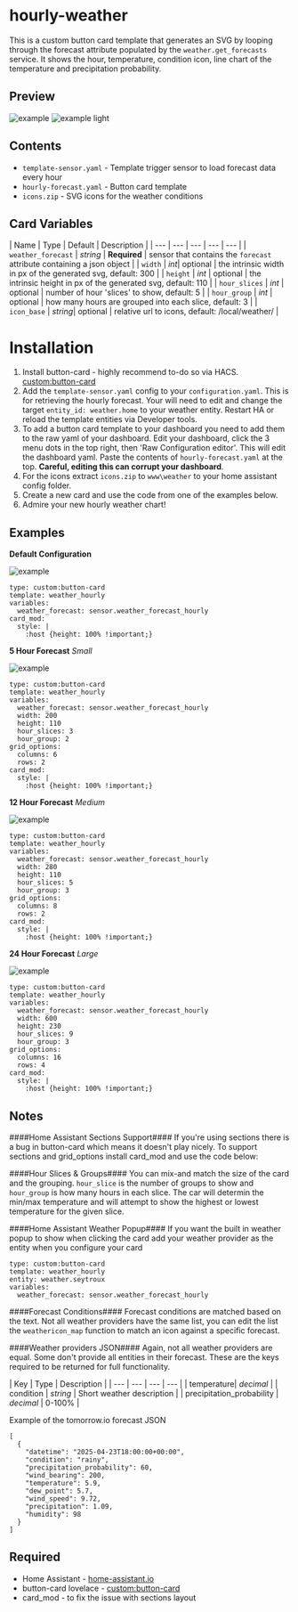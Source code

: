 # hourly-weather
This is a custom button card template that generates an SVG by looping through the forecast attribute populated by the `weather.get_forecasts` service. It shows the hour, temperature, condition icon, line chart of the temperature and precipitation probability.

## Preview
![example](example.png)
![example light](example-light.png)

## Contents
- `template-sensor.yaml` - Template trigger sensor to load forecast data every hour
- `hourly-forecast.yaml` - Button card template
- `icons.zip` - SVG icons for the weather conditions

## Card Variables
| Name | Type | Default | Description |
| --- | --- | --- | --- | --- |
| `weather_forecast` | *string* | **Required** | sensor that contains the `forecast` attribute containing a json object |
| `width` | *int*| optional | the intrinsic width in px of the generated svg, default: 300 |
| `height` | *int* | optional | the intrinsic height in px of the generated svg, default: 110 |
| `hour_slices` | *int* | optional | number of hour 'slices' to show, default: 5 |
| `hour_group` | *int* | optional | how many hours are grouped into each slice, default: 3 |
| `icon_base` | *string*| optional | relative url to icons, default: /local/weather/ |

# Installation
1. Install button-card - highly recommend to-do so via HACS. [custom:button-card](https://github.com/custom-cards/button-card)
2. Add the `template-sensor.yaml` config to your `configuration.yaml`. This is for retrieving the hourly forecast. Your will need to edit and change the target `entity_id: weather.home` to your weather entity.  Restart HA or reload the template entities via Developer tools. 
3.  To add a button card template to your dashboard you need to add them to the raw yaml of your dashboard. Edit your dashboard, click the 3 menu dots in the top right, then 'Raw Configuration editor'. This will edit the dashboard yaml. Paste the contents of `hourly-forecast.yaml` at the top. **Careful, editing this can corrupt your dashboard**. 
4. For the icons extract `icons.zip` to `www\weather` to your home assistant config folder. 
5. Create a new card and use the code from one of the examples below.
6. Admire your new hourly weather chart!

## Examples
**Default Configuration**

![example](example-default.png)

```
type: custom:button-card
template: weather_hourly
variables:
  weather_forecast: sensor.weather_forecast_hourly
card_mod:
  style: |
    :host {height: 100% !important;}
```
**5 Hour Forecast** *Small*

![example](example-5hr.png)

```
type: custom:button-card
template: weather_hourly
variables:
  weather_forecast: sensor.weather_forecast_hourly
  width: 200
  height: 110
  hour_slices: 3
  hour_group: 2
grid_options:
  columns: 6
  rows: 2  
card_mod:
  style: |
    :host {height: 100% !important;}
```

**12 Hour Forecast** *Medium*

![example](example-12hr.png)

```
type: custom:button-card
template: weather_hourly
variables:
  weather_forecast: sensor.weather_forecast_hourly
  width: 280
  height: 110
  hour_slices: 5
  hour_group: 3
grid_options:
  columns: 8
  rows: 2  
card_mod:
  style: |
    :host {height: 100% !important;}
```

**24 Hour Forecast** *Large*

![example](example-24hr.png)

```
type: custom:button-card
template: weather_hourly
variables:
  weather_forecast: sensor.weather_forecast_hourly
  width: 600
  height: 230
  hour_slices: 9
  hour_group: 3
grid_options:
  columns: 16
  rows: 4
card_mod:
  style: |
    :host {height: 100% !important;}
```

## Notes
####Home Assistant Sections Support####
If you're using sections there is a bug in button-card which means it doesn't play nicely. To support sections and grid_options install card_mod and use the code below: 

####Hour Slices & Groups####
You can mix-and match the size of the card and the grouping. `hour_slice` is the number of groups to show and `hour_group` is how many hours in each slice. The car will determin the min/max temperature and will attempt to show the highest or lowest temperature for the given slice.

####Home Assistant Weather Popup####
If you want the built in weather popup to show when clicking the card add your weather provider as the entity when you configure your card
```
type: custom:button-card
template: weather_hourly
entity: weather.seytroux
variables:
  weather_forecast: sensor.weather_forecast_hourly
```

####Forecast Conditions####
Forecast conditions are matched based on the text. Not all weather providers have the same list, you can edit the list the `weathericon_map` function to match an icon against a specific forecast. 

####Weather providers JSON####
Again, not all weather providers are equal. Some don't provide all entities in their forecast. These are the keys required to be returned for full functionality.

| Key | Type | Description |
| --- | --- |  --- | --- |
| temperature| *decimal* |
| condition | *string* | Short weather description |
| precipitation_probability | *decimal* | 0-100% |


Example of the tomorrow.io forecast JSON  
```
[
  {
    "datetime": "2025-04-23T18:00:00+00:00",
    "condition": "rainy",
    "precipitation_probability": 60,
    "wind_bearing": 200,
    "temperature": 5.9,
    "dew_point": 5.7,
    "wind_speed": 9.72,
    "precipitation": 1.09,
    "humidity": 98
  }
]
```

## Required
- Home Assistant - [home-assistant.io](https://www.home-assistant.io/) 
- button-card lovelace - [custom:button-card](https://github.com/custom-cards/button-card)
- card_mod - to fix the issue with sections layout
